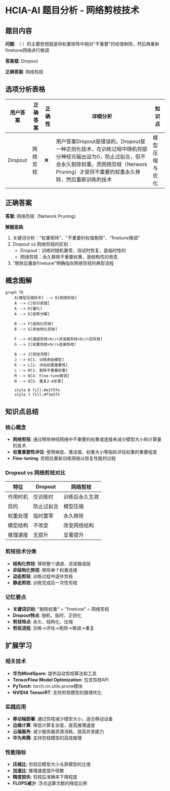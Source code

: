 # HCIA-AI 题目分析 - 网络剪枝技术

## 题目内容

**问题**: （ ）的主要思想就是将权重矩阵中相对"不重要"的权值剔除，然后再重新finetune网络进行微调

**答案框**: Dropout

**正确答案**: 网络剪枝

## 选项分析表格

| 用户答案 | 正确答案 | 正确性 | 详细分析 | 知识点 |
|----------|----------|--------|----------|--------|
| Dropout | 网络剪枝 | ❌ | 用户答案Dropout是错误的。Dropout是一种正则化技术，在训练过程中随机将部分神经元输出设为0，防止过拟合，但不会永久剔除权重。而网络剪枝（Network Pruning）才是将不重要的权重永久移除，然后重新训练的技术 | 模型压缩与优化 |

## 正确答案
**答案**: 网络剪枝（Network Pruning）

**解题思路**: 
1. 关键词分析："权重矩阵"、"不重要的权值剔除"、"finetune微调"
2. Dropout vs 网络剪枝的区别：
   - Dropout：训练时随机置零，测试时恢复，是临时性的
   - 网络剪枝：永久移除不重要权重，是结构性的改变
3. "剔除后重新finetune"明确指向网络剪枝的典型流程

## 概念图解

```mermaid
graph TD
    A[模型压缩技术] --> B[网络剪枝]
    A --> C[知识蒸馏]
    A --> D[量化]
    A --> E[低秩分解]
    
    B --> F[结构化剪枝]
    B --> G[非结构化剪枝]
    
    F --> H[通道剪枝<br/>滤波器剪枝<br/>层剪枝]
    G --> I[权重剪枝<br/>连接剪枝]
    
    B --> J[剪枝流程]
    J --> K[1. 训练原始模型]
    K --> L[2. 评估权重重要性]
    L --> M[3. 剔除不重要权重]
    M --> N[4. Fine-tune微调]
    N --> O[5. 重复2-4步骤]
    
    style B fill:#e1f5fe
    style J fill:#f3e5f5
```

## 知识点总结

### 核心概念
- **网络剪枝**: 通过移除神经网络中不重要的权重或连接来减少模型大小和计算量的技术
- **权重重要性评估**: 使用梯度、激活值、权重大小等指标评估权重的重要程度
- **Fine-tuning**: 剪枝后重新训练网络以恢复性能的过程

### Dropout vs 网络剪枝对比

| 特征 | Dropout | 网络剪枝 |
|------|---------|----------|
| 作用时机 | 仅训练时 | 训练后永久生效 |
| 目的 | 防止过拟合 | 模型压缩 |
| 权重处理 | 临时置零 | 永久移除 |
| 模型结构 | 不改变 | 改变网络结构 |
| 推理速度 | 无提升 | 显著提升 |

### 剪枝技术分类
- **结构化剪枝**: 移除整个通道、滤波器或层
- **非结构化剪枝**: 移除单个权重连接
- **动态剪枝**: 训练过程中逐步剪枝
- **静态剪枝**: 训练完成后一次性剪枝

### 记忆要点
- **关键词识别**: "剔除权重" + "finetune" = 网络剪枝
- **Dropout特点**: 随机、临时、正则化
- **剪枝特点**: 永久、结构化、压缩
- **剪枝流程**: 训练→评估→剔除→微调→重复

## 扩展学习

### 相关技术
- **华为MindSpore**: 提供自动剪枝算法和工具
- **TensorFlow Model Optimization**: 包含剪枝API
- **PyTorch**: torch.nn.utils.prune模块
- **NVIDIA TensorRT**: 支持剪枝模型的推理优化

### 实践应用
- **移动端部署**: 通过剪枝减少模型大小，适合移动设备
- **边缘计算**: 降低计算复杂度，提高推理速度
- **云端服务**: 减少服务器资源消耗，提高并发能力
- **华为昇腾**: 支持剪枝模型的高效推理

### 性能指标
- **压缩比**: 剪枝后模型大小与原模型的比值
- **加速比**: 推理速度提升倍数
- **精度损失**: 剪枝后准确率下降程度
- **FLOPS减少**: 浮点运算次数的降低比例
